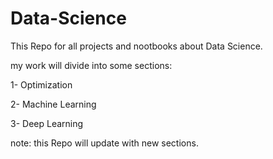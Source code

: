 # Data-Science
This Repo for all projects and nootbooks about Data Science. 

my work will divide into some sections:

1- Optimization

2- Machine Learning

3- Deep Learning

note: this Repo will update with new sections.
